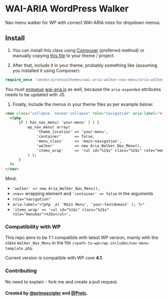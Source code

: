 # WAI-ARIA WordPress Walker

Nav menu walker for WP with correct WAI-ARIA roles for dropdown menus.

## Install

1. You can install this class using [Composer](https://getcomposer.org/) (preferred method) or manually copying [this file](https://github.com/ProteusThemes/WAI-ARIA-Walker_Nav_Menu/blob/master/aria-walker-nav-menu.php) to your theme / project.

1. After that, include it in your theme, probably something like (assuming you installed it using Composer):
  ```php
require_once 'vendor/proteusthemes/wai-aria-walker-nav-menu/aria-walker-nav-menu.php';
```

  You must [enqueue](https://codex.wordpress.org/Function_Reference/wp_enqueue_script) [wai-aria.js](https://github.com/ProteusThemes/WAI-ARIA-Walker_Nav_Menu/blob/master/wai-aria.js) as well, because the `aria-expanded` attributes needs to be updated with JS.

1. Finally, include the menus in your theme files as per example below:

  ```html
<nav class="collapse  navbar-collapse" role="navigation" aria-label="<?php _e( 'Main Menu', 'your-textdomain' ); ?>">
	<?php
		if ( has_nav_menu( 'your-menu' ) ) {
			wp_nav_menu( array(
				'theme_location' => 'your-menu',
				'container'      => false,
				'menu_class'     => 'main-navigation',
				'walker'         => new Aria_Walker_Nav_Menu(),
				'items_wrap'     => '<ul id="%1$s" class="%2$s" role="menubar">%3$s</ul>',
			) );
		}
	?>
</nav>
  ```

  Mind:
  
  - `'walker' => new Aria_Walker_Nav_Menu(),`  
  - `<nav>` wrapping element and `'container' => false` in the arguments
  - `role="navigation"`
  - `aria-label="<?php _e( 'Main Menu', 'your-textdomain' ); ?>"`
  - `'items_wrap' => '<ul id="%1$s" class="%2$s" role="menubar">%3$s</ul>',`

### Compatibility with WP

This repo aims to be 1:1 compatible with latest WP version, mainly with the class `Walker_Nav_Menu` in the file `/<path-to-wp>/wp-includes/nav-menu-template.php`.

Current version is compatible with WP core **4.1**.

### Contributing

No need to explain - fork me and create a pull request.

#### Created by [@primozcigler](//twitter.com/primozcigler) and [@Prelc](//twitter.com/Prelc).
